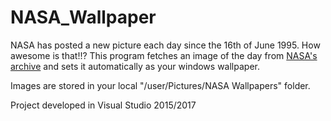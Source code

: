 # NASA_Wallpaper
NASA has posted a new picture each day since the 16th of June 1995. How awesome is that!!?
This program fetches an image of the day from [NASA's archive](http://apod.nasa.gov/apod/archivepix.html) and sets it automatically as your windows wallpaper.

Images are stored in your local "/user/Pictures/NASA Wallpapers" folder.

Project developed in Visual Studio 2015/2017
